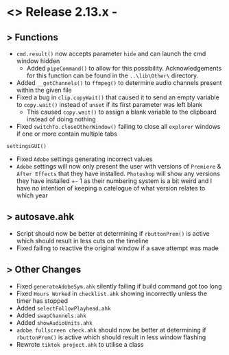 # <> Release 2.13.x - 

## > Functions
- `cmd.result()` now accepts parameter `hide` and can launch the cmd window hidden
    - Added `pipeCommand()` to allow for this possibility. Acknowledgements for this function can be found in the `..\lib\Other\` directory.
- Added `__getChannels()` to `ffmpeg()` to determine audio channels present within the given file
- Fixed a bug in `clip.copyWait()` that caused it to send an empty variable to `copy.wait()` instead of `unset` if its first parameter was left blank
    - This caused `copy.wait()` to assign a blank variable to the clipboard instead of doing nothing
- Fixed `switchTo.closeOtherWindow()` failing to close all `explorer` windows if one or more contain multiple tabs

`settingsGUI()`
- Fixed `Adobe` settings generating incorrect values
- `Adobe` settings will now only present the user with versions of `Premiere` & `After Effects` that they have installed. `Photoshop` will show any versions they have installed +- 1 as their numbering system is a bit weird and I have no intention of keeping a catelogue of what version relates to which year

## > autosave.ahk
- Script should now be better at determining if `rbuttonPrem()` is active which should result in less cuts on the timeline
- Fixed failing to reactive the original window if a save attempt was made

## > Other Changes
- Fixed `generateAdobeSym.ahk` silently failing if build command got too long
- Fixed `Hours Worked` in `checklist.ahk` showing incorrectly unless the timer has stopped
- Added `selectFollowPlayhead.ahk`
- Added `swapChannels.ahk`
- Added `showAudioUnits.ahk`
- `adobe fullscreen check.ahk` should now be better at determining if `rbuttonPrem()` is active which should result in less window flashing
- Rewrote `tiktok project.ahk` to utilise a class